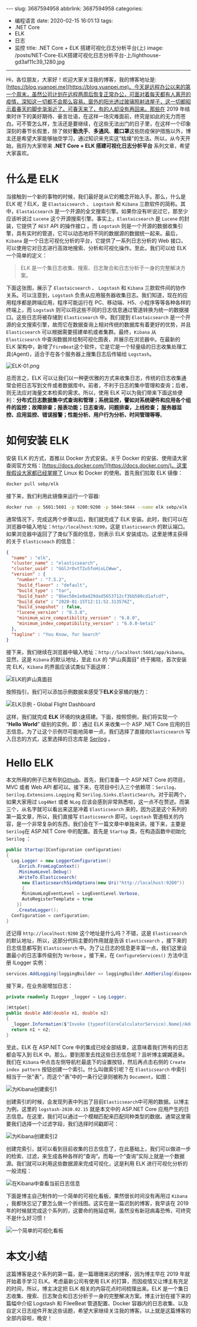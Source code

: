 ﻿---
description: 本文介绍了如何使用.NET Core和ELK搭建可视化日志分析平台。ELK是Elasticsearch、Logstash和Kibana的简称，分别用于全文搜索、数据收集和日志可视化分析。安装ELK推荐使用Docker方式，配置Elasticsearch地址后可将日志写入其中。示例展示了在ASP.NET
  Core项目中集成Serilog，将日志信息写入Elasticsearch，然后通过Kibana进行可视化分析。作者计划在接下来的篇幅中介绍Logstash和FileBeat管道配置等内容。整体内容涵盖ELK的基本概念、安装过程和在ASP.NET
  Core中的应用。
---

﻿---
slug: 3687594958
abbrlink: 3687594958
categories:
- 编程语言
date: 2020-02-15 16:01:13
tags:
- .NET Core
- ELK
- 日志
- 监控
title: .NET Core + ELK 搭建可视化日志分析平台(上)
image: /posts/NET-Core-ELK搭建可视化日志分析平台-上/lighthouse-gd3af11c39_1280.jpg
---

Hi，各位朋友，大家好！欢迎大家关注我的博客，我的博客地址是: [https://blog.yuanpei.me](https://blog.yuanpei.me)。今天是远程办公以来的第一个周末，虽然公司计划在远程两周后恢复正常办公，可面对着每天都有人离开的疫情，深知这一切都不会那么容易。窗外的阳光透过玻璃照射进屋子，这一切都昭示着春天的脚步渐渐近了。可春天来了，有的人却没有再回来。那些在 2019 年结束时许下的美好期待、豪言壮语，在这样一场灾难面前，终究是如此的无力而苍白。可不管怎么样，生活还是要继续，在这些无法出门的日子里，在这样一个印象深刻的春节长假里，除了做好**勤洗手**、**多通风**、**戴口罩**这些防疫保护措施以外，博主还是希望大家能够抽空学习，通过知识来充实这“枯燥"的生活。所以，从今天开始，我将为大家带来 **.NET Core + ELK 搭建可视化日志分析平台** 系列文章，希望大家喜欢。

# 什么是 ELK

当接触到一个新的事物的时候，我们最好是从它的概念开始入手。那么，什么是 ELK 呢？ELK，是 `Elastaicsearch` 、 `Logstash` 和 `Kibana` 三款软件的简称。其中，`Elastaicsearch` 是一个开源的全文搜索引擎。如果你没有听说过它，那至少应该听说过 `Lucene` 这个开源搜索引擎。事实上，`Elastaicsearch` 是 `Lucene` 的封装，它提供了 `REST` API 的操作接口 。而 `Logstash` 则是一个开源的数据收集引擎，具有实时的管道，它可以动态地将不同的数据源的数据统一起来。最后，`Kibana` 是一个日志可视化分析的平台，它提供了一系列日志分析的 Web 接口，可以使用它对日志进行高效地搜索、分析和可视化操作。至此，我们可以给 ELK 一个简单的定义：

> ELK 是一个集日志收集、搜索、日志聚合和日志分析于一身的完整解决方案。

下面这张图，展示了 `Elastaicsearch` 、 `Logstash` 和 `Kibana` 三款软件间的协作关系。可以注意到，`Logstash` 负责从应用服务器收集日志。我们知道，现在的应用程序都是跨端应用，程序可能运行在 PC、移动端、H5、小程序等等各种各样的终端上，而 `Logstash` 则可以将这些不同的日志信息通过管道转换为统一的数据接口。这些日志将被存储到 `Elasticsearch` 中。我们提到 `Elastaicsearch` 是一个开源的全文搜索引擎，故而它在数据查询上相对传统的数据库有着更好的优势，并且 `Elasticsearch` 可以根据需要搭建单机或者集群。最终，`Kibana` 从 `Elasticsearch` 中查询数据并绘制可视化图表，并展示在浏览器中。在最新的 ELK 架构中，新增了`FireBeat`这个软件，它是它是一个轻量级的日志收集处理工具(Agent)，适合于在各个服务器上搜集日志后传输给 `Logstash`。

![ELK-01.png](https://i.loli.net/2020/02/15/mbJRXGo56YA9jQP.png)

总而言之，ELK 可以让我们以一种更优雅的方式来收集日志，传统的日志收集通常会把日志写到文件或者数据库中。前者，不利于日志的集中管理和查询；后者，则无法应对海量文本检索的需求。所以，使用 ELK 可以为我们带来下面这些便利：**分布式日志数据集中式查询和管理；系统监控，譬如对系统硬件和应用各个组件的监控；故障排查；报表功能；日志查询，问题排查，上线检查； 服务器监控、应用监控、错误报警；性能分析、用户行为分析、时间管理等等**。

# 如何安装 ELK

安装 ELK 的方式，首推以 Docker 方式安装。关于 Docker 的安装、使用请大家查阅官方文档：[https://docs.docker.com/](https://docs.docker.com/)。这里我假设大家都已经掌握了 Linux 和 Docker 的使用。首先我们拉取 ELK 镜像：

```bash
docker pull sebp/elk
```

接下来，我们利用此镜像来运行一个容器:

```bash
docker run -p 5601:5601 -p 9200:9200 -p 5044:5044 --name elk sebp/elk 
```

通常情况下，完成这两个步骤以后，我们就完成了 ELK 安装。此时，我们可以在浏览器中输入地址：`http//localhost:9200`，这是 `Elasticsearch` 的默认端口。如果浏览器中返回了了类似下面的信息，则表示 ELK 安装成功。这里是博主获得的关于 `Elasticseach` 的信息：

```json
{
  "name" : "elk",
  "cluster_name" : "elasticsearch",
  "cluster_uuid" : "GGlJrOvtT2uSfoHioLCWww",
  "version" : {
    "number" : "7.5.2",
    "build_flavor" : "default",
    "build_type" : "tar",
    "build_hash" : "8bec50e1e0ad29dad5653712cf3bb580cd1afcdf",
    "build_date" : "2020-01-15T12:11:52.313576Z",
    "build_snapshot" : false,
    "lucene_version" : "8.3.0",
    "minimum_wire_compatibility_version" : "6.8.0",
    "minimum_index_compatibility_version" : "6.0.0-beta1"
  },
  "tagline" : "You Know, for Search"
}
```
接下来，我们继续在浏览器中输入地址：`http://localhost:5601/app/kibana`。显然，这是 `Kibana` 的默认地址，至此 `ELK` 的 “庐山真面目” 终于揭晓，首次安装完 ELK，`Kibana` 的界面应该试类似下面这样：

![ELK的庐山真面目](https://i.loli.net/2020/02/15/uOQSCUxfWYManK6.png)

按照指引，我们可以添加示例数据来感受下**ELK**全家桶的魅力：

![ELK示例 - Global Flight Dashboard](https://i.loli.net/2020/02/15/j6xFzedsPf7y9gL.png)

这样，我们就完成 **ELK** 环境的快速搭建。下面，按照惯例，我们将实现一个 “**Hello World**” 级别的实例，即：通过 ELK 来收集一个 ASP .NET Core 应用的日志信息。为了让这个示例尽可能地简单一点，我们选择了直接向`Elasticsearch` 写入日志的方式，这里选择的日志库是 [Serilog](https://serilog.net/) 。

# Hello ELK

本文所用的例子已发布到[Github](https://github.com/qinyuanpei/DynamicWebApi/tree/master/DynamicWebApi.Core)。首先，我们准备一个 ASP.NET Core 的项目，MVC 或者 Web API 都可以。接下来，在项目中引入三个依赖项：`Serilog`、`Serilog.Extensions.Logging` 和 `Serilog.Sinks.ElasticSearch`。对于前两个，如果大家用过 `Log4Net` 或者 `NLog` 应该会感到非常熟悉啦，这一点不在赘述。而第三个，从名字就可以看出来这是冲着 `Elasticsearch` 来的，因为这是这个系列的第一篇文章，所以，我们直接写 `Elasticsearch` 即可。`Logstash` 管道相关的内容，是一个非常复杂的东西，我们会在下一篇文章中单独来讲。接下来，主要是`Serilog`在 ASP.NET Core 中的配置。首先是 `Startup` 类，在构造函数中初始化 `Serilog` ：

```csharp
public Startup(IConfiguration configuration)
{
  Log.Logger = new LoggerConfiguration()
    .Enrich.FromLogContext()
    .MinimumLevel.Debug()
    .WriteTo.Elasticsearch(
      new ElasticsearchSinkOptions(new Uri("http://localhost:9200"))
      {
      MinimumLogEventLevel = LogEventLevel.Verbose,
      AutoRegisterTemplate = true
    })
    .CreateLogger();
  Configuration = configuration;
}

```
还记得 `http://localhost:9200` 这个地址是什么吗？不错，这是 `Elasticsearch` 的默认地址，所以，这部分代码主要的作用就是告诉 `Elasticsearch` ，接下来的日志信息都写到 `Elasticsearch` 中。为了让日志的信息更丰富一点，我们这里设置最小的日志事件级别为 `Verbose` 。接下来，在 `ConfigureServices()` 方法中注册 ILogger 实例：
```csharp
services.AddLogging(loggingBuilder => loggingBuilder.AddSerilog(dispose: true));
```

接下来，在业务层增加日志：
```csharp
private readonly ILogger _logger = Log.Logger;
      
[HttpGet]
public double Add(double n1, double n2)
{
  _logger.Information($"Invoke {typeof(CoreCalculatorService).Name}/Add: {n1},{n2}");
  return n1 + n2;
}
```
至此，ELK 在 ASP.NET Core 中的集成已经全部结束，这意味着我们所有的日志都会写入到 ELK 中。那么，要到那里去找这些日志信息呢？且听博主娓娓道来。我们在 `Kibana` 中点击左侧导航栏最底下的设置按钮，然后再点击右侧的 `Create index pattern` 按钮创建一个索引。什么叫做索引呢？在 `Elasticsearch` 中索引相当于一张"表"，而这个“表”中的一条行记录则被称为 `Document`，如图：

![为Kibana创建索引1](https://i.loli.net/2020/02/15/fywAlQcH45mId1F.png)

创建索引的时候，会发现列表中列出了目前`Elasticsearch`中可用的数据。以博主为例，这里的 `logstash-2020.02.15` 就是本文中的 ASP.NET Core 应用产生的日志信息。在这里，我们可以通过一个模糊匹配来匹配同种类型的数据。通常这里需要我们选择一个过滤字段，我们选择时间戳即可：

![为Kibana创建索引2](https://i.loli.net/2020/02/15/8fD1EabSUV7OeZM.png)

创建完索引，就可以看到目前收集的日志信息了，在此基础上，我们可以做进一步的检索、过滤，来生成各种各样的“查询”。而每一个“查询”实际上就是一个数据源。我们就可以利用这些数据源来完成可视化，这是利用 ELK 进行可视化分析的一般流程：

![在Kibana中查看当前日志信息](https://i.loli.net/2020/02/15/m5jufkQW4qEiZAJ.png)

下面是博主自己制作的一个简单的可视化看板，果然很长时间没有再用过 `Kibana` ，我都快忘记了要怎么做一个折线图。这实在是一篇迟到的博客，我早该在 2019 年的时候就完成这个系列的，这要命的拖延症啊，虽然没有新冠病毒恐怖，可终究不是什么好习惯！

![一个简单的可视化看板](https://i.loli.net/2020/02/15/me7v2LBIOCUfM5a.png)

# 本文小结
这篇博客是这个系列的第一篇，是一篇珊珊来迟的博客，因为博主早在 2019 年就开始着手学习 ELK。考虑最新公司有使用 ELK 的打算，而因疫情又让博主有充足的时间，所以，博主决定把 ELK 相关的内容花点时间梳理出来。ELK 是一个集日志收集、搜索、日志聚合和日志分析于一身的完整解决方案。博主计划在接下来的篇幅中介绍 Logstash 和 FileeBeat 管道配置、Docker 容器内的日志收集、以及自定义日志组件开发这些话题，希望大家继续关注我的博客。以上就是这篇博客的全部内容啦，晚安！